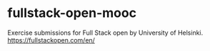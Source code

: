 # fullstack-open-mooc
Exercise submissions for Full Stack open by University of Helsinki. https://fullstackopen.com/en/
